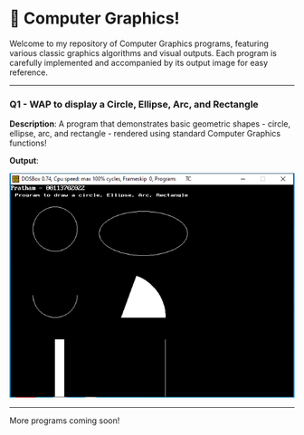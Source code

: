 # 🎨 Computer Graphics!

Welcome to my repository of Computer Graphics programs, featuring various classic graphics algorithms and visual outputs. Each program is carefully implemented and accompanied by its output image for easy reference.

---

### Q1 - WAP to display a Circle, Ellipse, Arc, and Rectangle

**Description**:  A program that demonstrates basic geometric shapes - circle, ellipse, arc, and rectangle - rendered using standard Computer Graphics functions!

**Output**:

![Output - Q1](01%20Output.png)

---

More programs coming soon!
